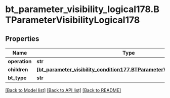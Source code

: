 # bt_parameter_visibility_logical178.BTParameterVisibilityLogical178

## Properties
Name | Type | Description | Notes
------------ | ------------- | ------------- | -------------
**operation** | **str** |  | [optional] 
**children** | [**[bt_parameter_visibility_condition177.BTParameterVisibilityCondition177]**](BTParameterVisibilityCondition177.md) |  | [optional] 
**bt_type** | **str** |  | [optional] 

[[Back to Model list]](../README.md#documentation-for-models) [[Back to API list]](../README.md#documentation-for-api-endpoints) [[Back to README]](../README.md)


